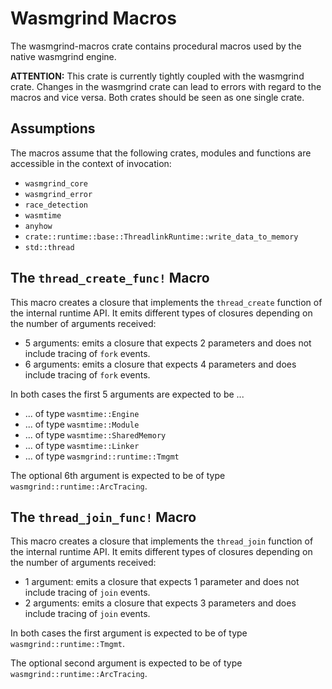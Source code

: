 # Wasmgrind Macros
The wasmgrind-macros crate contains procedural macros used by the native wasmgrind engine.

**ATTENTION:** This crate is currently tightly coupled with the wasmgrind crate. Changes in the wasmgrind crate can lead to errors with regard to the macros and vice versa. Both crates should be seen as one single crate.

## Assumptions
The macros assume that the following crates, modules and functions are accessible in the context of invocation:
- `wasmgrind_core`
- `wasmgrind_error`
- `race_detection`
- `wasmtime`
- `anyhow`
- `crate::runtime::base::ThreadlinkRuntime::write_data_to_memory`
- `std::thread`

## The `thread_create_func!` Macro
This macro creates a closure that implements the `thread_create` function of the internal runtime API. It emits different types of closures depending on the number of arguments received:
- 5 arguments: emits a closure that expects 2 parameters and does not include tracing of `fork` events.
- 6 arguments: emits a closure that expects 4 parameters and does include tracing of `fork` events.

In both cases the first 5 arguments are expected to be ...
- ... of type `wasmtime::Engine`
- ... of type `wasmtime::Module`
- ... of type `wasmtime::SharedMemory`
- ... of type `wasmtime::Linker`
- ... of type `wasmgrind::runtime::Tmgmt`

The optional 6th argument is expected to be of type `wasmgrind::runtime::ArcTracing`.

## The `thread_join_func!` Macro
This macro creates a closure that implements the `thread_join` function of the internal runtime API. It emits different types of closures depending on the number of arguments received:
- 1 argument: emits a closure that expects 1 parameter and does not include tracing of `join` events.
- 2 arguments: emits a closure that expects 3 parameters and does include tracing of `join` events.

In both cases the first argument is expected to be of type `wasmgrind::runtime::Tmgmt`.

The optional second argument is expected to be of type `wasmgrind::runtime::ArcTracing`.
